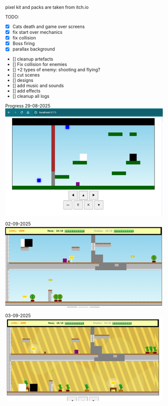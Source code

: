 pixel kit and packs are taken from itch.io

TODO:
- [X] Cats death and game over screens
- [X] fix start over mechanics
- [X] fix collision
- [X] Boss firing
- [X] parallax background
- [] cleanup artefacts
- [] Fix collision for enemies
- [] +2 types of enemy: shooting and flying?
- [] cut scenes
- [] designs
- [] add music and sounds
- [] add effects
- [] cleanup all logs

Progress
29-08-2025
![img.png](img.png)

02-09-2025
![img_1.png](img_1.png)

03-09-2025
![img_2.png](img_2.png)